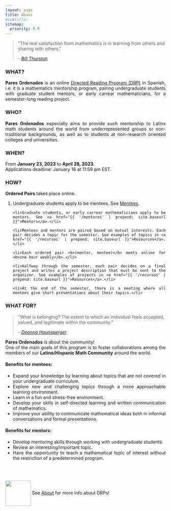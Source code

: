 ```yaml
---
layout: page
title: About
#subtitle:
sitemap:
  priority: 0.9
---
```


<blockquote cite="https://mathoverflow.net/questions/43690/whats-a-mathematician-to-do">
    <p>
    "The real satisfaction from mathematics is in learning from others and sharing with others."
    </p>
    <footer>- <a href="https://mathoverflow.net/questions/43690/whats-a-mathematician-to-do"><cite>Bill Thurston</cite></a>
	</footer>
</blockquote>

### WHAT?
<div style="text-align: justify">
<p>
<strong>Pares Ordenados</strong> is an online <a href="{{ '/info' | prepend: site.baseurl }}">Directed Reading Program (DRP)</a> in Spanish, i.e. it is a mathematics mentorship program, pairing undergraduate students with graduate student mentors, or early carrear mathematicians, for a semester-long reading project.
</p>
</div>

### WHO?
<div style="text-align: justify">
<p>
<strong>Pares Ordenados</strong> especially aims to provide such mentorship to Latinx math students around the world from underrepresented groups or non-traditional backgrounds, as well as to students at non-research oriented colleges and universities.
</p>
</div>

### WHEN?
<div style="text-align: justify">
<p>
From <b>January 23, 2023</b> to <b>April 28, 2023</b>.
<br>
Applications deadline: January 16 at 11:59 pm EST.
</p>
</div>

### HOW?
<div style="text-align: justify">
<p><strong>Ordered Pairs</strong> takes place online.</p>
<ol>
	<li>Undergraduate students apply to be mentees. See <a href="{{ '/aprendices' | prepend: site.baseurl }}">Mentees</a>.</li>

	<li>Graduate students, or early carrear mathematicians apply to be mentors. See <a href="{{ '/mentores' | prepend: site.baseurl }}">Mentors</a>.</li>

	<li>Mentees and mentors are paired based on mutual interests. Each pair decides a topic for the semester. See examples of topics in <a href="{{ '/recursos' | prepend: site.baseurl }}">Resources</a>.</li>

	<li>Each ordered pair <b>(mentor, mentee)</b> meets online for <b>one hour weekly</b>.</li>

	<li>Halfway through the semester, each pair decides on a final project and writes a project description that must be sent to the organizer. See examples of projects in <a href="{{ '/recursos' | prepend: site.baseurl }}">Resources</a>.</li>

	<li>At the end of the semester, there is a meeting where all mentees give short presentations about their topics.</li>
</ol>
</div>

### WHAT FOR?
<blockquote cite="https://www.youtube.com/watch?v=jwAE3iHi4vM">
    <p>
    "What is belonging? The extent to which an individual feels accepted, valued, and legitimate within the community."
    </p>
    <footer>- <a href="https://www.youtube.com/watch?v=jwAE3iHi4vM"><cite>Deanna Haunsperger</cite></a>
	</footer>
</blockquote>

<div style="text-align: justify">
<p>
<strong>Pares Ordenados</strong> is about the community!
<br>
One of the main goals of this program is to foster collaborations among the members of our <b>Latino/Hispanic Math Community</b> around the world.
</p>
</div>

#### Benefits for mentees: 
<div style="text-align: justify">
<ul>
	<li>Expand your knowledge by learning about topics that are not covered in your undergraduate curriculum.</li>
	<li>Explore new and challenging topics through a more approachable learning environment.</li>
	<li>Learn in a fun and stress-free environment.</li>
	<li>Develop your skills in self-directed learning and written communication of mathematics.</li> 
	<li>Improve your ability to communicate mathematical ideas both in informal conversations and formal presentations.</li>
</ul>
</div>

#### Benefits for mentors:
<div style="text-align: justify">
<ul>
	<li>Develop mentoring skills through working with undergraduate students.</li>
	<li>Review an interesting/important topic.</li>
	<li>Have the opportunity to teach a mathematical topic of interest without the restriction of a predetermined program.</li>
</ul>
</div>
<br>
<br>
<div class = "content-dir-item">
    <p><img src="{{ '/assets/img/icons8-abscissa-100.png' | prepend: site.baseurl }}" width="80" height="80" style="vertical-align:middle"> See <a href="{{ '/info' | prepend: site.baseurl }}">About</a> for more info about DRPs!</p>
</div>